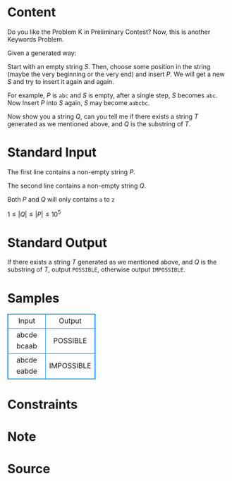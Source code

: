 
# Content

Do you like the Problem K in Preliminary Contest? Now, this is another Keywords Problem.

Given a generated way:

Start with an empty string $S$. Then, choose some position in the string (maybe the very beginning or the very end) and insert $P$. We will get a new $S$ and try to insert it again and again.

For example, $P$ is `abc` and $S$ is empty, after a single step, $S$ becomes `abc`. Now Insert $P$ into $S$ again, $S$ may become `aabcbc`.

Now show you a string $Q$, can you tell me if there exists a string $T$ generated as we mentioned above, and $Q$ is the substring of $T$.

# Standard Input

The first line contains a non-empty string $P$.

The second line contains a non-empty string $Q$.

Both $P$ and $Q$ will only contains `a` to `z`

$1\leq |Q|\leq |P|\leq 10^5$

# Standard Output

If there exists a string $T$ generated as we mentioned above, and $Q$ is the substring of $T$, output `POSSIBLE`, otherwise output `IMPOSSIBLE`.

# Samples

<style>
        table,table tr th, table tr td { border:1px solid #0094ff; }
        table { width: 200px; min-height: 25px; line-height: 25px; text-align: center; border-collapse: collapse;}   
    </style>
<table>
	<tr>
		<td>Input</td>
		<td>Output</td>
	</tr>
<tr><td>abcde
bcaab</td><td>POSSIBLE</td></tr><tr><td>abcde
eabde</td><td>IMPOSSIBLE</td></tr></table>


# Constraints



# Note



# Source


